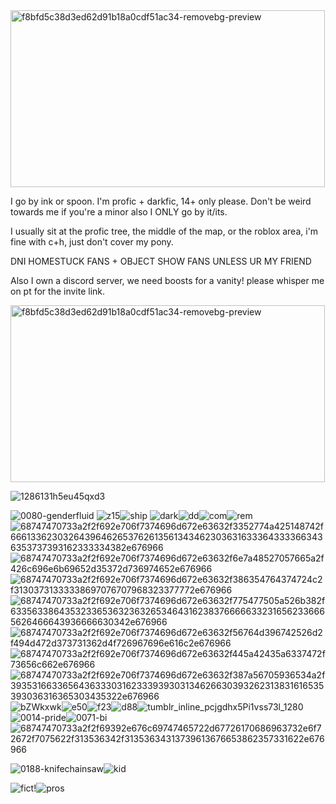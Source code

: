 <img width="503" height="283" alt="f8bfd5c38d3ed62d91b18a0cdf51ac34-removebg-preview" src="https://github.com/user-attachments/assets/5eac4955-297c-4056-ab8c-48dbd833d11f" />



I go by ink or spoon. I'm profic + darkfic, 14+ only please. Don't be weird towards me if you're a minor also I ONLY go by it/its.

I usually sit at the profic tree, the middle of the map, or the roblox area, i'm fine with c+h, just don't cover my pony.

DNI HOMESTUCK FANS + OBJECT SHOW FANS UNLESS UR MY FRIEND

Also I own a discord server, we need boosts for a vanity! please whisper me on pt for the invite link.



<img width="503" height="283" alt="f8bfd5c38d3ed62d91b18a0cdf51ac34-removebg-preview" src="https://github.com/user-attachments/assets/5eac4955-297c-4056-ab8c-48dbd833d11f" />

![1286131h5eu45qxd3](https://github.com/user-attachments/assets/97cd2b08-e3c4-45ed-9f52-b8f62a78d441)


![0080-genderfluid](https://github.com/user-attachments/assets/7e2e2f38-9d5c-46a6-8e87-5b72acda5c87) ![z15](https://github.com/user-attachments/assets/b47fdcb4-b747-4f04-933b-464500f1f86e)![ship](https://github.com/user-attachments/assets/efa5b978-6b93-4b57-921b-907f097be7b5) ![dark](https://github.com/user-attachments/assets/983edace-91f1-4039-b026-b71e6e6df4f6)![dd](https://github.com/user-attachments/assets/24bc519b-7e09-4eef-bf28-b5cfe0bb475d)![com](https://github.com/user-attachments/assets/15d798de-6af1-4d92-894e-5d8add421527)![rem](https://github.com/user-attachments/assets/7025fdbc-028c-4087-94da-b8158b134651)![68747470733a2f2f692e706f7374696d672e63632f3352774a425148742f666133623032643964626537626135613434623036316333643333663436353737393162333334382e676966](https://github.com/user-attachments/assets/12b77004-b4fd-4d29-8390-57e18e8b3576)![68747470733a2f2f692e706f7374696d672e63632f6e7a48527057665a2f426c696e6b69652d35372d736974652e676966](https://github.com/user-attachments/assets/66cfba2f-3f79-485f-a57b-1b0f8bbf2ec0)![68747470733a2f2f692e706f7374696d672e63632f386354764374724c2f31303731333338697076707968323377772e676966](https://github.com/user-attachments/assets/3b070730-f610-447a-96a7-a9b6a7c0cc56)![68747470733a2f2f692e706f7374696d672e63632f775477505a526b382f633563386435323365363236326534643162383766666332316562336665626466643936666630342e676966](https://github.com/user-attachments/assets/937f02e5-af5b-410d-8619-7e9fde9eccac)![68747470733a2f2f692e706f7374696d672e63632f56764d396742526d2f494d472d373731362d4f726967696e616c2e676966](https://github.com/user-attachments/assets/1e898d25-372f-4836-b15e-416dc7519395)![68747470733a2f2f692e706f7374696d672e63632f445a42435a6337472f73656c662e676966](https://github.com/user-attachments/assets/97e81b23-3734-40c2-808d-4e964a36f25b)![68747470733a2f2f692e706f7374696d672e63632f387a56705936534a2f393531663365643633303162333939303134626630393262313831616535393036316365303435322e676966](https://github.com/user-attachments/assets/ae6340ad-5509-4a43-aff7-cc0ed0e3e290)![bZWkxwk](https://github.com/user-attachments/assets/1b6a3ac6-5bf7-47a6-9131-a3b2864f004f)![e50](https://github.com/user-attachments/assets/4e2e0ab4-d3ad-4f42-a88b-49d46bb9fb0e)![f23](https://github.com/user-attachments/assets/e215fc3c-bcba-4039-8a5a-516056df9186)![d88](https://github.com/user-attachments/assets/93ad1720-ca03-4c0f-92f3-bd70204b3a5a)![tumblr_inline_pcjgdhx5Pi1vss73l_1280](https://github.com/user-attachments/assets/34848d09-5d36-45d5-b331-ef27f35db155)![0014-pride](https://github.com/user-attachments/assets/6a8ea358-21ee-46b7-9cdf-23fb865681cb)![0071-bi](https://github.com/user-attachments/assets/7836894d-0b10-40ff-9efb-775faaac5875)![68747470733a2f2f69392e676c69747465722d67726170686963732e6f72672f7075622f313536342f31353634313739613676653862357331622e676966](https://github.com/user-attachments/assets/21fe64fa-45dd-4e7f-8f17-d843c5455860)










![0188-knifechainsaw](https://github.com/user-attachments/assets/375b76e5-d113-4adf-bf5d-48c6aa063e27)![kid](https://github.com/user-attachments/assets/bf737897-e81b-4111-a0c6-a01dd6a8f310)




![fict](https://github.com/user-attachments/assets/40e11b78-0205-41b2-abe4-7b7a976bd423)!![pros](https://github.com/user-attachments/assets/9bba3736-ee66-45ab-83d3-30b6ccc38f87)


















